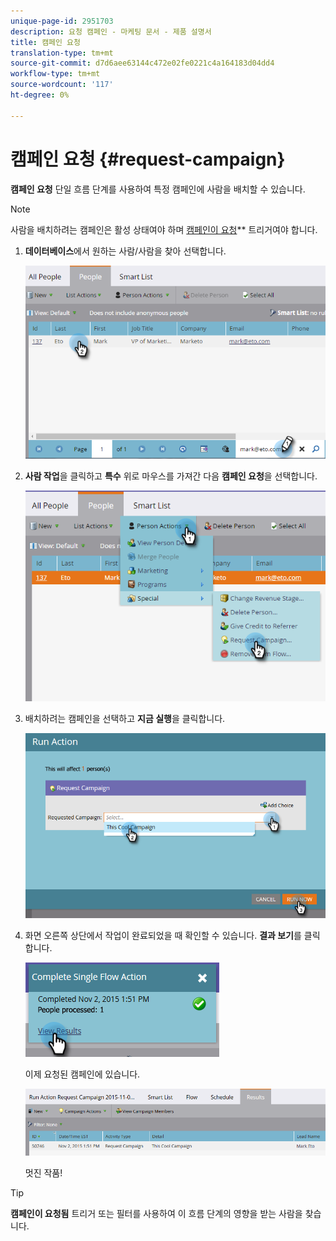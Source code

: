 ```yaml
---
unique-page-id: 2951703
description: 요청 캠페인 - 마케팅 문서 - 제품 설명서
title: 캠페인 요청
translation-type: tm+mt
source-git-commit: d7d6aee63144c472e02fe0221c4a164183d04dd4
workflow-type: tm+mt
source-wordcount: '117'
ht-degree: 0%

---
```



# 캠페인 요청 {#request-campaign}

**캠페인 요청** 단일 흐름 단계를 사용하여 특정 캠페인에 사람을 배치할 수 있습니다.

>[!NOTE]
>
>사람을 배치하려는 캠페인은 활성 상태여야 하며 [캠페인이 요청](../../../../product-docs/core-marketo-concepts/smart-campaigns/using-smart-campaigns/setting-up-a-trigger-smart-campaign-for-sales-using-campaign-is-requested.md)** 트리거여야 합니다.

1. **데이터베이스**&#x200B;에서 원하는 사람/사람을 찾아 선택합니다.

   ![](assets/one-5.png)

1. **사람 작업**&#x200B;을 클릭하고 **특수** 위로 마우스를 가져간 다음 **캠페인 요청**&#x200B;을 선택합니다.

   ![](assets/two-5.png)

1. 배치하려는 캠페인을 선택하고 **지금 실행**&#x200B;을 클릭합니다.

   ![](assets/three-4.png)

1. 화면 오른쪽 상단에서 작업이 완료되었을 때 확인할 수 있습니다. **결과 보기**&#x200B;를 클릭합니다.

   ![](assets/four-4.png)

   이제 요청된 캠페인에 있습니다.

   ![](assets/five-1.png)

   멋진 작품!

>[!TIP]
>
>**캠페인이 요청됨** 트리거 또는 필터를 사용하여 이 흐름 단계의 영향을 받는 사람을 찾습니다.

